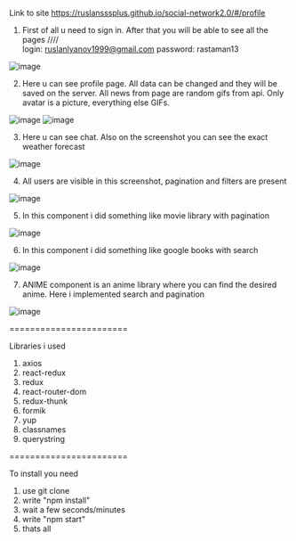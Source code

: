 Link to site
https://ruslansssplus.github.io/social-network2.0/#/profile

1) First of all u need to sign in. After that you will be able to see all the pages ////  
login: ruslanlyanov1999@gmail.com
password: rastaman13

![image](https://user-images.githubusercontent.com/88615370/136832869-bdc5066f-7633-4f5d-a54b-b5d841f75078.png)

2) Here u can see profile page. All data can be changed and they will be saved on the server.
   All news from page are random gifs from api.
   Only avatar is a picture, everything else GIFs.
   
![image](https://user-images.githubusercontent.com/88615370/156934557-8c55b9f9-afbd-42e5-a646-f727018700bf.png)
![image](https://user-images.githubusercontent.com/88615370/156934560-a7a1569a-46de-437d-a402-2c0aef902e7d.png)


3) Here u can see chat. Also on the screenshot you can see the exact weather forecast

![image](https://user-images.githubusercontent.com/88615370/136833475-facc2b61-761e-45f3-99ab-1e6f1336f78f.png)

4) All users are visible in this screenshot, pagination and filters are present

![image](https://user-images.githubusercontent.com/88615370/136833553-f7848810-b476-4964-9600-024473b08b4f.png)

5) In this component i did something like movie library with pagination 

![image](https://user-images.githubusercontent.com/88615370/139250208-e4b34265-896c-4856-a2ed-ee1de8ce728a.png)

6) In this component i did something like google books with search

![image](https://user-images.githubusercontent.com/88615370/139250291-b6144dc8-7fce-4367-93fe-7a5f03e01c68.png)

7) ANIME component is an anime library where you can find the desired anime. Here i implemented search and pagination

![image](https://user-images.githubusercontent.com/88615370/156934118-8c98d60c-c8ad-4443-86cd-20190a18be19.png)



=======================

Libraries i used
1) axios
2) react-redux
3) redux
4) react-router-dom
5) redux-thunk
6) formik
7) yup
8) classnames
9) querystring

=======================

To install you need 
1) use git clone
2) write "npm install"
3) wait a few seconds/minutes
4) write "npm start"
5) thats all
